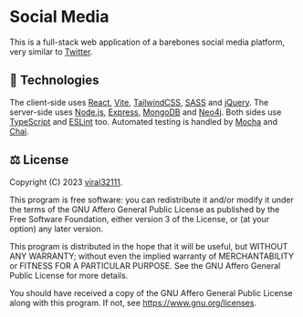 # Social Media

This is a full-stack web application of a barebones social media platform, very similar to [Twitter](https://twitter.com).

## 📡 Technologies

The client-side uses [React](https://react.dev), [Vite](https://vitejs.dev), [TailwindCSS](https://tailwindcss.com), [SASS](https://sass-lang.com) and [jQuery](https://jquery.com). The server-side uses [Node.js](https://nodejs.org), [Express](https://expressjs.com), [MongoDB](https://www.mongodb.com) and [Neo4j](https://neo4j.com). Both sides use [TypeScript](https://www.typescriptlang.org) and [ESLint](https://eslint.org) too. Automated testing is handled by [Mocha](https://mochajs.org) and [Chai](https://www.chaijs.com).

## ⚖️ License

Copyright (C) 2023 [viral32111](https://viral32111.com).

This program is free software: you can redistribute it and/or modify
it under the terms of the GNU Affero General Public License as
published by the Free Software Foundation, either version 3 of the
License, or (at your option) any later version.

This program is distributed in the hope that it will be useful,
but WITHOUT ANY WARRANTY; without even the implied warranty of
MERCHANTABILITY or FITNESS FOR A PARTICULAR PURPOSE. See the
GNU Affero General Public License for more details.

You should have received a copy of the GNU Affero General Public License
along with this program. If not, see https://www.gnu.org/licenses.
